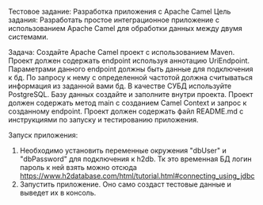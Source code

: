 Тестовое задание: Разработка приложения с Apache Camel
Цель задания:
Разработать простое интеграционное приложение с использованием Apache Camel для обработки данных между двумя системами.

Задача:
Создайте Apache Camel проект с использованием Maven.
Проект должен содержать endpoint используя аннотацию UriEndpoint. Параметрами данного endpoint должны быть данные для подключения к бд. По запросу к нему с определенной частотой должна считываться информация из заданной вами бд. В качестве СУБД используйте PostgreSQL. Базу данных создайте и заполните внутри проекта. Проект должен содержать метод main с созданием Camel Context и запрос к созданному endpoint.
Проект должен содержать файл README.md с инструкциями по запуску и тестированию приложения.


Запуск приложения:
1) Необходимо установить переменные окружения "dbUser" и "dbPassword" для подключения к h2db. Тк это временная БД логин пароль к ней взять можно отсюда https://www.h2database.com/html/tutorial.html#connecting_using_jdbc
2) Запустить приложение. Оно само создаст тестовые данные и выведет их в консоль.